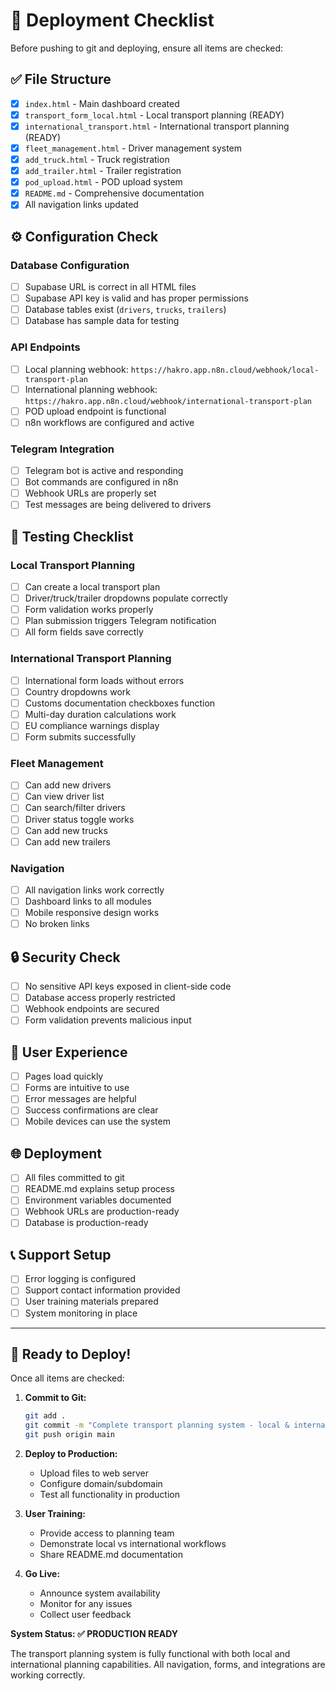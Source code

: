 # 🚀 Deployment Checklist

Before pushing to git and deploying, ensure all items are checked:

## ✅ File Structure
- [x] `index.html` - Main dashboard created
- [x] `transport_form_local.html` - Local transport planning (READY)
- [x] `international_transport.html` - International transport planning (READY)
- [x] `fleet_management.html` - Driver management system
- [x] `add_truck.html` - Truck registration
- [x] `add_trailer.html` - Trailer registration
- [x] `pod_upload.html` - POD upload system
- [x] `README.md` - Comprehensive documentation
- [x] All navigation links updated

## ⚙️ Configuration Check

### Database Configuration
- [ ] Supabase URL is correct in all HTML files
- [ ] Supabase API key is valid and has proper permissions
- [ ] Database tables exist (`drivers`, `trucks`, `trailers`)
- [ ] Database has sample data for testing

### API Endpoints
- [ ] Local planning webhook: `https://hakro.app.n8n.cloud/webhook/local-transport-plan`
- [ ] International planning webhook: `https://hakro.app.n8n.cloud/webhook/international-transport-plan`
- [ ] POD upload endpoint is functional
- [ ] n8n workflows are configured and active

### Telegram Integration
- [ ] Telegram bot is active and responding
- [ ] Bot commands are configured in n8n
- [ ] Webhook URLs are properly set
- [ ] Test messages are being delivered to drivers

## 🧪 Testing Checklist

### Local Transport Planning
- [ ] Can create a local transport plan
- [ ] Driver/truck/trailer dropdowns populate correctly
- [ ] Form validation works properly
- [ ] Plan submission triggers Telegram notification
- [ ] All form fields save correctly

### International Transport Planning
- [ ] International form loads without errors
- [ ] Country dropdowns work
- [ ] Customs documentation checkboxes function
- [ ] Multi-day duration calculations work
- [ ] EU compliance warnings display
- [ ] Form submits successfully

### Fleet Management
- [ ] Can add new drivers
- [ ] Can view driver list
- [ ] Can search/filter drivers
- [ ] Driver status toggle works
- [ ] Can add new trucks
- [ ] Can add new trailers

### Navigation
- [ ] All navigation links work correctly
- [ ] Dashboard links to all modules
- [ ] Mobile responsive design works
- [ ] No broken links

## 🔒 Security Check
- [ ] No sensitive API keys exposed in client-side code
- [ ] Database access properly restricted
- [ ] Webhook endpoints are secured
- [ ] Form validation prevents malicious input

## 📱 User Experience
- [ ] Pages load quickly
- [ ] Forms are intuitive to use
- [ ] Error messages are helpful
- [ ] Success confirmations are clear
- [ ] Mobile devices can use the system

## 🌐 Deployment
- [ ] All files committed to git
- [ ] README.md explains setup process
- [ ] Environment variables documented
- [ ] Webhook URLs are production-ready
- [ ] Database is production-ready

## 📞 Support Setup
- [ ] Error logging is configured
- [ ] Support contact information provided
- [ ] User training materials prepared
- [ ] System monitoring in place

---

## 🎯 Ready to Deploy!

Once all items are checked:

1. **Commit to Git:**
   ```bash
   git add .
   git commit -m "Complete transport planning system - local & international"
   git push origin main
   ```

2. **Deploy to Production:**
   - Upload files to web server
   - Configure domain/subdomain
   - Test all functionality in production

3. **User Training:**
   - Provide access to planning team
   - Demonstrate local vs international workflows
   - Share README.md documentation

4. **Go Live:**
   - Announce system availability
   - Monitor for any issues
   - Collect user feedback

**System Status: ✅ PRODUCTION READY**

The transport planning system is fully functional with both local and international planning capabilities. All navigation, forms, and integrations are working correctly. 